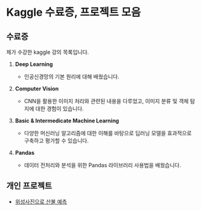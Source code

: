 # Kaggle 수료증, 프로젝트 모음

## 수료증

제가 수강한 kaggle 강의 목록입니다. 

1. **Deep Learning**
   - 인공신경망의 기본 원리에 대해 배웠습니다. 

2. **Computer Vision**
   - CNN을 활용한 이미지 처리와 관련된 내용을 다루었고, 이미지 분류 및 객체 탐지에 대한 경험이 있습니다.

3. **Basic & Intermedicate Machine Learning**
   - 다양한 머신러닝 알고리즘에 대한 이해를 바탕으로 딥러닝 모델을 효과적으로 구축하고 평가할 수 있습니다.

4. **Pandas**
   - 데이터 전처리와 분석을 위한 Pandas 라이브러리 사용법을 배웠습니다. 

## 개인 프로젝트
- [위성사진으로 산불 예측](https://www.kaggle.com/code/lapcbws/wildfire-classification/edit)


